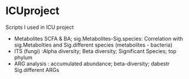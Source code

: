 # ICUproject
Scripts I used in ICU project

- Metabolites SCFA & BA; sig.Metabolites-Sig.species: Correlation with sig.Metabolties and Sig.different species (metabolites - bacteria)
- ITS (fungi) :Alpha diversity; Beta diversity; Significant Species; top phylum
- ARG analysis : accumulated abundance; beta-diversity; dabestr Sig.different ARGs

